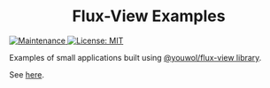 <h1 align="center">Flux-View Examples</h1>

<p>
    <a href="https://github.com/kefranabg/readme-md-generator/graphs/commit-activity" target="_blank">
        <img alt="Maintenance" src="https://img.shields.io/badge/Maintained%3F-yes-green.svg" />
    </a>
    <a href="https://github.com/kefranabg/readme-md-generator/blob/master/LICENSE" target="_blank">
        <img alt="License: MIT" src="https://img.shields.io/badge/License-MIT-yellow.svg" />
    </a>
</p>




Examples of small applications built using [@youwol/flux-view library](https://github.com/youwol/flux-view).

See [here](https://github.com/youwol/flux-view-examples/tree/master/src).
